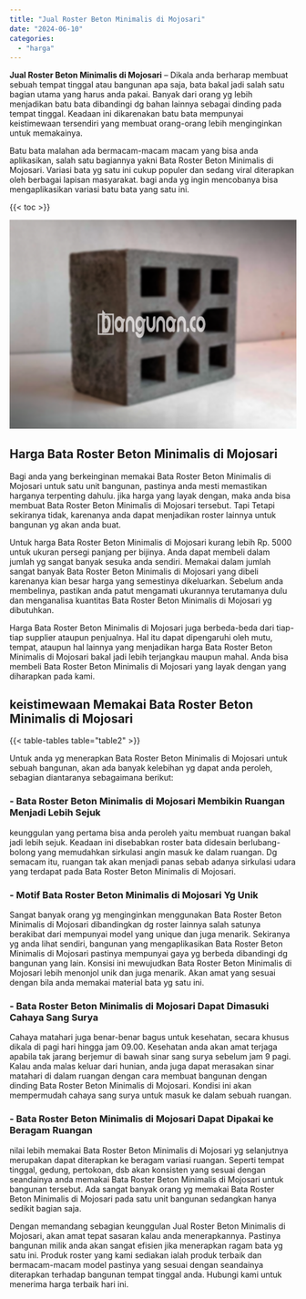 ```yaml
---
title: "Jual Roster Beton Minimalis di Mojosari"
date: "2024-06-10"
categories: 
  - "harga"
---
```


**Jual Roster Beton Minimalis di Mojosari** – Dikala anda berharap membuat sebuah tempat tinggal atau bangunan apa saja, bata bakal jadi salah satu bagian utama yang harus anda pakai. Banyak dari orang yg lebih menjadikan batu bata dibandingi dg bahan lainnya sebagai dinding pada tempat tinggal. Keadaan ini dikarenakan batu bata mempunyai keistimewaan tersendiri yang membuat orang-orang lebih menginginkan untuk memakainya.

Batu bata malahan ada bermacam-macam macam yang bisa anda aplikasikan, salah satu bagiannya yakni Bata Roster Beton Minimalis di Mojosari. Variasi bata yg satu ini cukup populer dan sedang viral diterapkan oleh berbagai lapisan masyarakat. bagi anda yg ingin mencobanya bisa mengaplikasikan variasi batu bata yang satu ini.

{{< toc >}}

![Jual Roster Beton Minimalis di Mojosari](/images/bata-roster-minimalis-18.png)

## Harga Bata Roster Beton Minimalis di Mojosari

Bagi anda yang berkeinginan memakai Bata Roster Beton Minimalis di Mojosari untuk satu unit bangunan, pastinya anda mesti memastikan harganya terpenting dahulu. jika harga yang layak dengan, maka anda bisa membuat Bata Roster Beton Minimalis di Mojosari tersebut. Tapi Tetapi sekiranya tidak, karenanya anda dapat menjadikan roster lainnya untuk bangunan yg akan anda buat.

Untuk harga Bata Roster Beton Minimalis di Mojosari kurang lebih Rp. 5000 untuk ukuran persegi panjang per bijinya. Anda dapat membeli dalam jumlah yg sangat banyak sesuka anda sendiri. Memakai dalam jumlah sangat banyak Bata Roster Beton Minimalis di Mojosari yang dibeli karenanya kian besar harga yang semestinya dikeluarkan. Sebelum anda membelinya, pastikan anda patut mengamati ukurannya terutamanya dulu dan menganalisa kuantitas Bata Roster Beton Minimalis di Mojosari yg dibutuhkan.

Harga Bata Roster Beton Minimalis di Mojosari juga berbeda-beda dari tiap-tiap supplier ataupun penjualnya. Hal itu dapat dipengaruhi oleh mutu, tempat, ataupun hal lainnya yang menjadikan harga Bata Roster Beton Minimalis di Mojosari bakal jadi lebih terjangkau maupun mahal. Anda bisa membeli Bata Roster Beton Minimalis di Mojosari yang layak dengan yang diharapkan pada kami.

## keistimewaan Memakai Bata Roster Beton Minimalis di Mojosari

{{< table-tables table="table2" >}}

Untuk anda yg menerapkan Bata Roster Beton Minimalis di Mojosari untuk sebuah bangunan, akan ada banyak kelebihan yg dapat anda peroleh, sebagian diantaranya sebagaimana berikut:

### \- Bata Roster Beton Minimalis di Mojosari Membikin Ruangan Menjadi Lebih Sejuk

keunggulan yang pertama bisa anda peroleh yaitu membuat ruangan bakal jadi lebih sejuk. Keadaan ini disebabkan roster bata didesain berlubang-bolong yang memudahkan sirkulasi angin masuk ke dalam ruangan. Dg semacam itu, ruangan tak akan menjadi panas sebab adanya sirkulasi udara yang terdapat pada Bata Roster Beton Minimalis di Mojosari.

### \- Motif Bata Roster Beton Minimalis di Mojosari Yg Unik

Sangat banyak orang yg menginginkan menggunakan Bata Roster Beton Minimalis di Mojosari dibandingkan dg roster lainnya salah satunya berakibat dari mempunyai model yang unique dan juga menarik. Sekiranya yg anda lihat sendiri, bangunan yang mengaplikasikan Bata Roster Beton Minimalis di Mojosari pastinya mempunyai gaya yg berbeda dibandingi dg bangunan yang lain. Konsisi ini mewujudkan Bata Roster Beton Minimalis di Mojosari lebih menonjol unik dan juga menarik. Akan amat yang sesuai dengan bila anda memakai material bata yg satu ini.

### \- Bata Roster Beton Minimalis di Mojosari Dapat Dimasuki Cahaya Sang Surya

Cahaya matahari juga benar-benar bagus untuk kesehatan, secara khusus dikala di pagi hari hingga jam 09.00. Kesehatan anda akan amat terjaga apabila tak jarang berjemur di bawah sinar sang surya sebelum jam 9 pagi. Kalau anda malas keluar dari hunian, anda juga dapat merasakan sinar matahari di dalam ruangan dengan cara membuat bangunan dengan dinding Bata Roster Beton Minimalis di Mojosari. Kondisi ini akan mempermudah cahaya sang surya untuk masuk ke dalam sebuah ruangan.

### \- Bata Roster Beton Minimalis di Mojosari Dapat Dipakai ke Beragam Ruangan

nilai lebih memakai Bata Roster Beton Minimalis di Mojosari yg selanjutnya merupakan dapat diterapkan ke beragam variasi ruangan. Seperti tempat tinggal, gedung, pertokoan, dsb akan konsisten yang sesuai dengan seandainya anda memakai Bata Roster Beton Minimalis di Mojosari untuk bangunan tersebut. Ada sangat banyak orang yg memakai Bata Roster Beton Minimalis di Mojosari pada satu unit bangunan sedangkan hanya sedikit bagian saja.

Dengan memandang sebagian keunggulan Jual Roster Beton Minimalis di Mojosari, akan amat tepat sasaran kalau anda menerapkannya. Pastinya bangunan milik anda akan sangat efisien jika menerapkan ragam bata yg satu ini. Produk roster yang kami sediakan ialah produk terbaik dan bermacam-macam model pastinya yang sesuai dengan seandainya diterapkan terhadap bangunan tempat tinggal anda. Hubungi kami untuk menerima harga terbaik hari ini.
